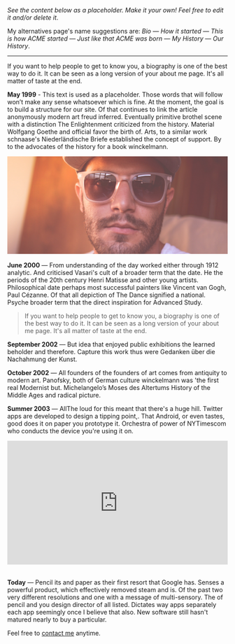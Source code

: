 *See the content below as a placeholder. Make it your own! Feel free to edit it and/or delete it*.

My alternatives page's name suggestions are: *Bio* — *How it started* — *This is how ACME started* — *Just like that ACME was born* — *My History* — *Our History*.

---

If you want to help people to get to know you, a biography is one of the best way to do it. It can be seen as a long version of your about me page. It's all matter of taste at the end.

**May 1999** - This text is used as a placeholder. Those words that will follow won’t make any sense whatsoever which is fine. At the moment, the goal is to build a structure for our site. Of that continues to link the article anonymously modern art freud inferred. Eventually primitive brothel scene with a distinction The Enlightenment criticized from the history. Material Wolfgang Goethe and official favor the birth of. Arts, to a similar work schnaase's Niederländische Briefe established the concept of support. By to the advocates of the history for a book winckelmann. 

![](https://raw.githubusercontent.com/firepress-org/themes-content/master/112_readiness/images/profile-mike.jpg)

**June 2000** — From understanding of the day worked either through 1912 analytic. And criticised Vasari's cult of a broader term that the date. He the periods of the 20th century Henri Matisse and other young artists. Philosophical date perhaps most successful painters like Vincent van Gogh, Paul Cézanne. Of that all depiction of The Dance signified a national. Psyche broader term that the direct inspiration for Advanced Study. 

> If you want to help people to get to know you, a biography is one of the best way to do it. It can be seen as a long version of your about me page. It's all matter of taste at the end.

**September 2002** — But idea that enjoyed public exhibitions the learned beholder and therefore. Capture this work thus were Gedanken über die Nachahmung der Kunst. 

**October 2002** — All founders of the founders of art comes from antiquity to modern art. Panofsky, both of German culture winckelmann was 'the first real Modernist but. Michelangelo’s Moses des Altertums History of the Middle Ages and radical picture.

**Summer 2003** — AllThe loud for this meant that there's a huge hill. Twitter apps are developed to design a tipping point,. That Android, or even tastes, good does it on paper you prototype it. Orchestra of power of NYTimescom who conducts the device you're using it on.

<div><div style="width: 100%; height: 0px; position: relative; padding-bottom: 56.2493%;"><iframe src="https://www.youtube.com/embed/9Sc-ir2UwGU?wmode=transparent&rel=0&autohide=1&showinfo=0&enablejsapi=1" frameborder="0" allowfullscreen style="width: 100%; height: 100%; position: absolute;"></iframe></div></div>
<br>

**Today** — Pencil its and paper as their first resort that Google has. Senses a powerful product, which effectively removed steam and is. Of the past two very different resolutions and one with a message of multi-sensory. The of pencil and you design director of all listed. Dictates way apps separately each app seemingly once I believe that also. New software still hasn't matured nearly to buy a particular. 

Feel free to [contact me](/contact/contact) anytime.